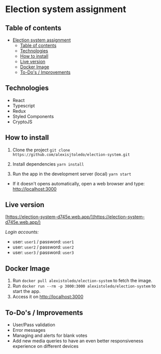 # Election system assignment

## Table of contents

- [Election system assignment](#election-system-assignment)
  - [Table of contents](#table-of-contents)
  - [Technologies](#technologies)
  - [How to install](#how-to-install)
  - [Live version](#live-version)
  - [Docker Image](#docker-image)
  - [To-Do's / Improvements](#to-dos--improvements)

## Technologies

-   React
-   Typescript
-   Redux
-   Styled Components
-   CryptoJS

## How to install

1. Clone the project
   `git clone https://github.com/alexisjtoledo/election-system.git`

2. Install dependencies
   `yarn install`

3. Run the app in the development server (local)
   `yarn start`

-   If it doesn't opens automatically, open a web browser and type: [http://localhost:3000](http://localhost:3000)

## Live version

[https://election-system-d745e.web.app/](https://election-system-d745e.web.app/)

_Login accounts:_

-   user: `user1` / password: `user1`
-   user: `user2` / password: `user2`
-   user: `user3` / password: `user3`

## Docker Image

1. Run `docker pull alexistoledo/election-system` to fetch the image.
2. Run `docker run --rm -p 3000:3000 alexistoledo/election-system` to start the app.
3. Access it on [http://localhost:3000](http://localhost:3000)

## To-Do's / Improvements

-   User/Pass validation
-   Error messages
-   Managing and alerts for blank votes
-   Add new media queries to have an even better responsiveness experience on different devices
